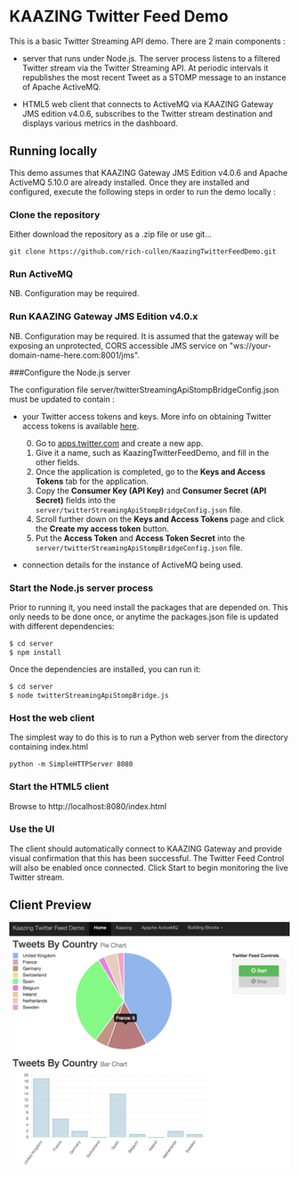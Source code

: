 # KAAZING Twitter Feed Demo

This is a basic Twitter Streaming API demo. There are 2 main components :

- server  that runs under Node.js. The server process listens to a filtered Twitter stream via the Twitter Streaming API. At periodic intervals it republishes the most recent Tweet as a STOMP message to an instance of Apache ActiveMQ.

- HTML5 web client that connects to ActiveMQ via KAAZING Gateway JMS edition v4.0.6, subscribes to the Twitter stream destination and displays various metrics in the dashboard.


## Running locally

This demo assumes that KAAZING Gateway JMS Edition v4.0.6 and Apache ActiveMQ 5.10.0 are already installed. Once they are installed and configured, execute the following steps in order to run the demo locally :


### Clone the repository

Either download the repository as a .zip file or use git...

```Shell
git clone https://github.com/rich-cullen/KaazingTwitterFeedDemo.git
```


### Run ActiveMQ

NB. Configuration may be required.


### Run KAAZING Gateway JMS Edition v4.0.x

NB. Configuration may be required. It is assumed that the gateway will be exposing an unprotected, CORS accessible JMS service on "ws://your-domain-name-here.com:8001/jms".


###Configure the Node.js server

The configuration file server/twitterStreamingApiStompBridgeConfig.json must be updated to contain :

- your Twitter access tokens and keys. More info on obtaining Twitter access tokens is available [here](https://dev.twitter.com/oauth/overview).

    0. Go to [apps.twitter.com](https://apps.twitter.com/) and create a new app.
    0. Give it a name, such as KaazingTwitterFeedDemo, and fill in the other fields.
    0. Once the application is completed, go to the **Keys and Access Tokens** tab for the application.
    0. Copy the **Consumer Key (API Key)** and **Consumer Secret (API Secret)** fields into the `server/twitterStreamingApiStompBridgeConfig.json` file.
    0. Scroll further down on the **Keys and Access Tokens** page and click the **Create my access token** button.
    0. Put the **Access Token** and **Access Token Secret** into the `server/twitterStreamingApiStompBridgeConfig.json` file.

- connection details for the instance of ActiveMQ being used.


### Start the Node.js server process

Prior to running it, you need install the packages that are depended on. This only needs to be done once, or anytime the packages.json file is updated with different dependencies:

```Shell
$ cd server
$ npm install
```
Once the dependencies are installed, you can run it:

```Shell
$ cd server
$ node twitterStreamingApiStompBridge.js
```


### Host the web client

The simplest way to do this is to run a Python web server from the directory containing index.html

```Shell
python -m SimpleHTTPServer 8080
```

### Start the HTML5 client

Browse to http://localhost:8080/index.html


### Use the UI

The client should automatically connect to KAAZING Gateway and provide visual confirmation that this has been successful. The Twitter Feed Control will also be enabled once connected. Click Start to begin monitoring the live Twitter stream.

## Client Preview

<img src="dashboard.png"></img>
